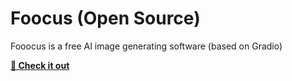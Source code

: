 # Foocus (Open Source)
Fooocus is a free AI image generating software (based on Gradio)
<br>

**[🧳 Check it out](https://github.com/lllyasviel/Fooocus)**